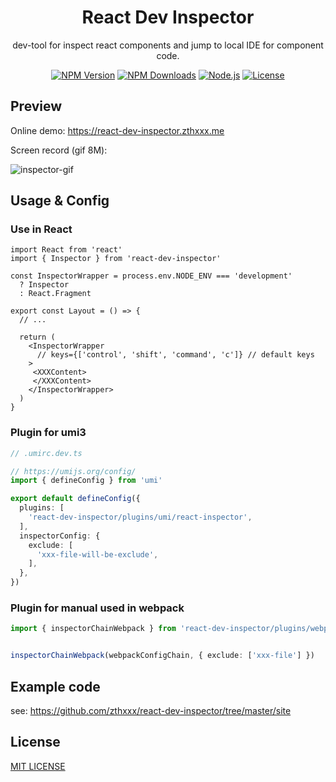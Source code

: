 <h1 align="center">React Dev Inspector</h1>

<p align="center">
dev-tool for inspect react components and jump to local IDE for component code.
</p>

<p align="center">
  <a href="https://www.npmjs.com/package/react-dev-inspector" target="_blank" rel="noopener noreferrer"><img src="https://badgen.net/npm/v/react-dev-inspector" alt="NPM Version" /></a>
  <a href="https://www.npmjs.com/package/react-dev-inspector" target="_blank" rel="noopener noreferrer"><img src="https://badgen.net/npm/dt/react-dev-inspector" alt="NPM Downloads" /></a>
  <a href="https://nodejs.org/" target="_blank" rel="noopener noreferrer"><img src="https://badgen.net/npm/node/react-dev-inspector" alt="Node.js" /></a>
  <a href="https://github.com/zthxxx/react-dev-inspector/blob/master/LICENSE" target="_blank" rel="noopener noreferrer"><img src="https://badgen.net/github/license/zthxxx/react-dev-inspector" alt="License" /></a>
</p>



## Preview

Online demo: https://react-dev-inspector.zthxxx.me

Screen record (gif 8M): 

<img src="https://raw.githubusercontent.com/zthxxx/react-dev-inspector/master/docs/images/inspect.gif?raw=true" alt="inspector-gif" style="max-width:100%;" >


## Usage & Config

### Use in React

```tsx
import React from 'react'
import { Inspector } from 'react-dev-inspector'

const InspectorWrapper = process.env.NODE_ENV === 'development'
  ? Inspector
  : React.Fragment

export const Layout = () => { 
  // ...
  
  return (
    <InspectorWrapper
      // keys={['control', 'shift', 'command', 'c']} // default keys
    >
     <XXXContent>
     </XXXContent>
    </InspectorWrapper>
  )
}

```

### Plugin for umi3

```ts
// .umirc.dev.ts

// https://umijs.org/config/
import { defineConfig } from 'umi'

export default defineConfig({
  plugins: [
    'react-dev-inspector/plugins/umi/react-inspector',
  ],
  inspectorConfig: {
    exclude: [
      'xxx-file-will-be-exclude',
    ], 
  },
})
```

### Plugin for manual used in webpack

```ts
import { inspectorChainWebpack } from 'react-dev-inspector/plugins/webpack/config-inspector'


inspectorChainWebpack(webpackConfigChain, { exclude: ['xxx-file'] })
```


## Example code

see: https://github.com/zthxxx/react-dev-inspector/tree/master/site


## License

[MIT LICENSE](./LICENSE)
